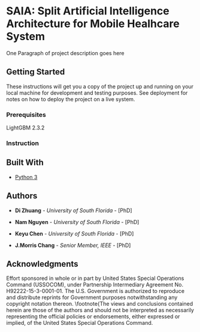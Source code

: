 # SAIA: Split Artificial Intelligence Architecture for Mobile Healhcare System

One Paragraph of project description goes here

## Getting Started

These instructions will get you a copy of the project up and running on your local machine for development and testing purposes. See deployment for notes on how to deploy the project on a live system.

### Prerequisites

LightGBM 2.3.2

### Instruction

## Built With

* [Python 3](https://www.python.org/download/releases/3.0/) 

## Authors

* **Di Zhuang** - *University of South Florida* - [PhD]

* **Nam Nguyen** - *University of South Florida* - [PhD]

* **Keyu Chen** - *University of South Florida* - [PhD]
* **J.Morris Chang** - *Senior Member, IEEE* - [PhD]

## Acknowledgments
Effort sponsored in whole or in part by United States Special Operations Command (USSOCOM), under Partnership Intermediary Agreement No. H92222-15-3-0001-01. The U.S. Government is authorized to reproduce and distribute reprints for Government purposes notwithstanding any copyright notation thereon. \footnote{The views and conclusions contained herein are those of the authors and should not be interpreted as necessarily representing the official policies or endorsements, either expressed or implied, of the United States Special Operations Command.
